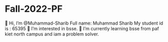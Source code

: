 # Fall-2022-PF
👋 Hi, I’m @Muhammad-Sharib
Full name: Muhammad Sharib
My student id is : 65395
👀 I’m interested in bsse.
🌱 I’m currently learning bsse from paf kiet north campus and iam a problem solver.
